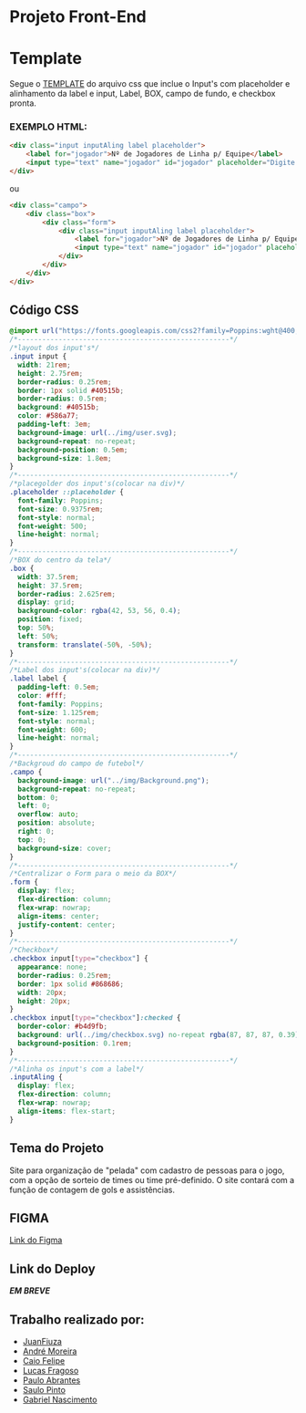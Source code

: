 # Projeto Front-End

# Template

Segue o [TEMPLATE](https://github.com/Caio01fds/Projeto_FrontEnd/blob/dev-Juan/style/template.css) do arquivo css que inclue o Input's com placeholder e alinhamento da label e input, Label, BOX, campo de fundo, e checkbox pronta.

### EXEMPLO HTML:

```html
<div class="input inputAling label placeholder">
    <label for="jogador">Nº de Jogadores de Linha p/ Equipe</label>
    <input type="text" name="jogador" id="jogador" placeholder="Digite o nº de Jogadores" required>
</div>
```
ou

```html
<div class="campo">
    <div class="box">
        <div class="form">
            <div class="input inputAling label placeholder">
                <label for="jogador">Nº de Jogadores de Linha p/ Equipe</label>
                <input type="text" name="jogador" id="jogador" placeholder="Digite o nº de Jogadores" required>
            </div>
        </div>
    </div>
</div>
```
## Código CSS

```css
@import url("https://fonts.googleapis.com/css2?family=Poppins:wght@400;500;600;800&family=Roboto:wght@400;500&display=swap");
/*----------------------------------------------------*/
/*layout dos input's*/
.input input {
  width: 21rem;
  height: 2.75rem;
  border-radius: 0.25rem;
  border: 1px solid #40515b;
  border-radius: 0.5rem;
  background: #40515b;
  color: #586a77;
  padding-left: 3em;
  background-image: url(../img/user.svg);
  background-repeat: no-repeat;
  background-position: 0.5em;
  background-size: 1.8em;
}
/*----------------------------------------------------*/
/*placegolder dos input's(colocar na div)*/
.placeholder ::placeholder {
  font-family: Poppins;
  font-size: 0.9375rem;
  font-style: normal;
  font-weight: 500;
  line-height: normal;
}
/*----------------------------------------------------*/
/*BOX do centro da tela*/
.box {
  width: 37.5rem;
  height: 37.5rem;
  border-radius: 2.625rem;
  display: grid;
  background-color: rgba(42, 53, 56, 0.4);
  position: fixed;
  top: 50%;
  left: 50%;
  transform: translate(-50%, -50%);
}
/*----------------------------------------------------*/
/*Label dos input's(colocar na div)*/
.label label {
  padding-left: 0.5em;
  color: #fff;
  font-family: Poppins;
  font-size: 1.125rem;
  font-style: normal;
  font-weight: 600;
  line-height: normal;
}
/*----------------------------------------------------*/
/*Backgroud do campo de futebol*/
.campo {
  background-image: url("../img/Background.png");
  background-repeat: no-repeat;
  bottom: 0;
  left: 0;
  overflow: auto;
  position: absolute;
  right: 0;
  top: 0;
  background-size: cover;
}
/*----------------------------------------------------*/
/*Centralizar o Form para o meio da BOX*/
.form {
  display: flex;
  flex-direction: column;
  flex-wrap: nowrap;
  align-items: center;
  justify-content: center;
}
/*----------------------------------------------------*/
/*Checkbox*/
.checkbox input[type="checkbox"] {
  appearance: none;
  border-radius: 0.25rem;
  border: 1px solid #868686;
  width: 20px;
  height: 20px;
}
.checkbox input[type="checkbox"]:checked {
  border-color: #b4d9fb;
  background: url(../img/checkbox.svg) no-repeat rgba(87, 87, 87, 0.39);
  background-position: 0.1rem;
}
/*----------------------------------------------------*/
/*Alinha os input's com a label*/
.inputAling {
  display: flex;
  flex-direction: column;
  flex-wrap: nowrap;
  align-items: flex-start;
}
```

## Tema do Projeto

Site para organização de "pelada" com cadastro de pessoas para o jogo, com a opção de sorteio de times ou time pré-definido.
O site contará com a função de contagem de gols e assistências.

## FIGMA

[Link do Figma](<https://www.figma.com/file/4BDlQkFegkjuGlXOO0sZWt/Untitled-(Copy)?type=design&node-id=0%3A1&mode=design&t=BdtHUVeZy5PbJ6rN-1>)

## Link do Deploy

**_EM BREVE_**

## Trabalho realizado por:

- [JuanFiuza](https://github.com/JuanFiuza)
- [André Moreira](https://github.com/andresilvm)
- [Caio Felipe](https://github.com/Caio01fds)
- [Lucas Fragoso](https://github.com/LucasWFragoso)
- [Paulo Abrantes](https://github.com/pauloabrantesii)
- [Saulo Pinto](https://github.com/Olausz)
- [Gabriel Nascimento](https://github.com/Gabrielnascimentoooo)

